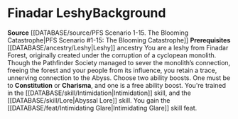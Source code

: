 ﻿---
ability: null
ability_boost: null
feat: null
id: '143'
name: Finadar Leshy
prerequisite: null
rarity: null
rus_type_level: null
skill: null
source: '[[DATABASE/source/PFS Scenario 1-15. The Blooming Catastrophe|PFS Scenario
  #1-15: The Blooming Catastrophe]]'
subcategory: null
trait: null
type: null

---
# Finadar Leshy<span class="item-type">Background</span>

**Source** [[DATABASE/source/PFS Scenario 1-15. The Blooming Catastrophe|PFS Scenario #1-15: The Blooming Catastrophe]]
**Prerequisites** [[DATABASE/ancestry/Leshy|Leshy]] ancestry
You are a leshy from Finadar Forest, originally created under the corruption of a cyclopean monolith. Though the Pathfinder Society managed to sever the monolith’s connection, freeing the forest and your people from its influence, you retain a trace, unnerving connection to the Abyss.
Choose two ability boosts. One must be to **Constitution** or **Charisma**, and one is a free ability boost.
You're trained in the [[DATABASE/skill/Intimidation|Intimidation]] skill, and the [[DATABASE/skill/Lore|Abyssal Lore]] skill. You gain the [[DATABASE/feat/Intimidating Glare|Intimidating Glare]] skill feat.